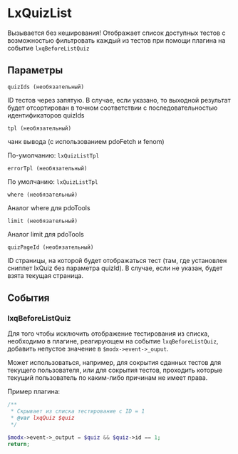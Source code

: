 # LxQuizList

Вызывается без кеширования! Отображает список доступных тестов с возможностью фильтровать каждый из тестов при помощи плагина на событие `lxqBeforeListQuiz`

## Параметры

`quizIds (необязательный)`

ID тестов через запятую. В случае, если указано, то выходной результат будет отсортирован в точном соответствии с последовательностью идентификаторов quizIds

`tpl (необязательный)`

чанк вывода (с использованием pdoFetch и fenom)

По-умолчанию: `lxQuizListTpl`

`errorTpl (необязательный)`

По умолчанию: `lxQuizListTpl`

`where (необязательный)`

Аналог where для pdoTools

`limit (необязательный)`

Аналог limit для pdoTools

`quizPageId (необязательный)`

ID страницы, на которой будет отображаться тест (там, где установлен сниппет lxQuiz без параметра quizId). В случае, если не указан, будет взята текущая страница.

## События

### lxqBeforeListQuiz

Для того чтобы исключить отображение тестирования из списка, необходимо в плагине, реагирующем на событие `lxqBeforeListQuiz`, добавить непустое значение в `$modx->event->_ouput`.

Может использоваться, например, для сокрытия сданных тестов для текущего пользователя, или для сокрытия тестов, проходить которые текущий пользователь по каким-либо причинам не имеет права.

Пример плагина:

```php
/**
 * Скрывает из списка тестирование с ID = 1
 * @var lxqQuiz $quiz
 */

$modx->event->_output = $quiz && $quiz->id == 1;
return;
```
